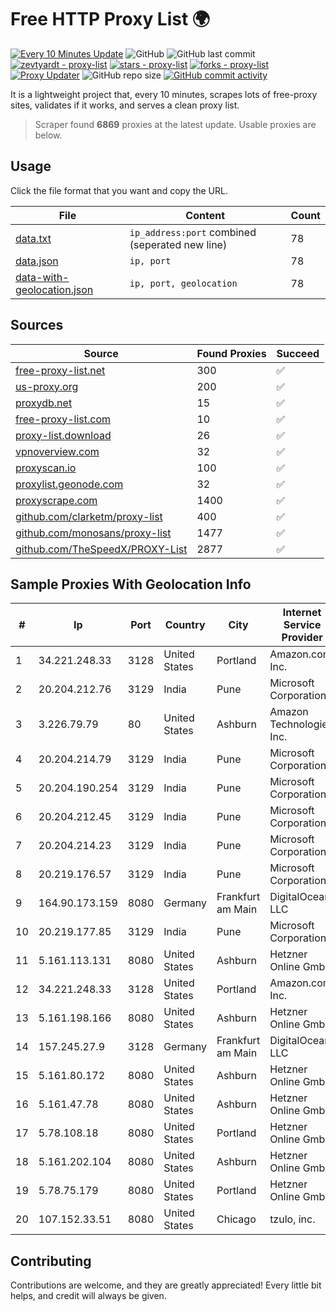 
# Free HTTP Proxy List 🌍

[![Every 10 Minutes Update](https://github.com/mertguvencli/http-proxy-list/actions/workflows/main.yml/badge.svg?branch=main)](https://github.com/mertguvencli/http-proxy-list/actions/workflows/main.yml)
![GitHub](https://img.shields.io/github/license/mertguvencli/http-proxy-list)
![GitHub last commit](https://img.shields.io/github/last-commit/mertguvencli/http-proxy-list)
[![zevtyardt - proxy-list](https://img.shields.io/static/v1?label=zevtyardt&message=proxy-list&color=blue&logo=github)](https://github.com/zevtyardt/proxy-list "Go to GitHub repo")
[![stars - proxy-list](https://img.shields.io/github/stars/zevtyardt/proxy-list?style=social)](https://github.com/zevtyardt/proxy-list)
[![forks - proxy-list](https://img.shields.io/github/forks/zevtyardt/proxy-list?style=social)](https://github.com/zevtyardt/proxy-list)
[![Proxy Updater](https://github.com/zevtyardt/proxy-list/workflows/Proxy%20Updater/badge.svg)](https://github.com/zevtyardt/proxy-list/actions?query=workflow:"Proxy+Updater")
![GitHub repo size](https://img.shields.io/github/repo-size/zevtyardt/proxy-list)
[![GitHub commit activity](https://img.shields.io/github/commit-activity/m/zevtyardt/proxy-list?logo=commits)](https://github.com/zevtyardt/proxy-list/commits/main)

It is a lightweight project that, every 10 minutes, scrapes lots of free-proxy sites, validates if it works, and serves a clean proxy list.

> Scraper found **6869** proxies at the latest update. Usable proxies are below.

## Usage

Click the file format that you want and copy the URL.

|File|Content|Count|
|----|-------|-----|
|[data.txt](https://raw.githubusercontent.com/mertguvencli/http-proxy-list/main/proxy-list/data.txt)|`ip_address:port` combined (seperated new line)|78|
|[data.json](https://raw.githubusercontent.com/mertguvencli/http-proxy-list/main/proxy-list/data.json)|`ip, port`|78|
|[data-with-geolocation.json](https://raw.githubusercontent.com/mertguvencli/http-proxy-list/main/proxy-list/data-with-geolocation.json)|`ip, port, geolocation`|78|

## Sources

|Source|Found Proxies|Succeed|
|------|-------------|-------|
|[free-proxy-list.net](https://free-proxy-list.net)|300|✅|
|[us-proxy.org](https://www.us-proxy.org)|200|✅|
|[proxydb.net](http://proxydb.net)|15|✅|
|[free-proxy-list.com](https://free-proxy-list.com/?page=&port=&type%5B%5D=http&type%5B%5D=https&up_time=0&search=Search)|10|✅|
|[proxy-list.download](https://www.proxy-list.download/HTTP)|26|✅|
|[vpnoverview.com](https://vpnoverview.com/privacy/anonymous-browsing/free-proxy-servers)|32|✅|
|[proxyscan.io](https://www.proxyscan.io)|100|✅|
|[proxylist.geonode.com](https://proxylist.geonode.com/api/proxy-list?limit=300&page=1&sort_by=lastChecked&sort_type=desc&protocols=http,https)|32|✅|
|[proxyscrape.com](https://api.proxyscrape.com/v2/?request=displayproxies&protocol=http&timeout=10000&country=all&ssl=all&anonymity=all)|1400|✅|
|[github.com/clarketm/proxy-list](https://raw.githubusercontent.com/clarketm/proxy-list/master/proxy-list-raw.txt)|400|✅|
|[github.com/monosans/proxy-list](https://raw.githubusercontent.com/monosans/proxy-list/main/proxies/http.txt)|1477|✅|
|[github.com/TheSpeedX/PROXY-List](https://raw.githubusercontent.com/TheSpeedX/PROXY-List/master/http.txt)|2877|✅|


## Sample Proxies With Geolocation Info

|#|Ip|Port|Country|City|Internet Service Provider|
|-|--|----|-------|----|-------------------------|
|1|34.221.248.33|3128|United States|Portland|Amazon.com, Inc.|
|2|20.204.212.76|3129|India|Pune|Microsoft Corporation|
|3|3.226.79.79|80|United States|Ashburn|Amazon Technologies Inc.|
|4|20.204.214.79|3129|India|Pune|Microsoft Corporation|
|5|20.204.190.254|3129|India|Pune|Microsoft Corporation|
|6|20.204.212.45|3129|India|Pune|Microsoft Corporation|
|7|20.204.214.23|3129|India|Pune|Microsoft Corporation|
|8|20.219.176.57|3129|India|Pune|Microsoft Corporation|
|9|164.90.173.159|8080|Germany|Frankfurt am Main|DigitalOcean, LLC|
|10|20.219.177.85|3129|India|Pune|Microsoft Corporation|
|11|5.161.113.131|8080|United States|Ashburn|Hetzner Online GmbH|
|12|34.221.248.33|3128|United States|Portland|Amazon.com, Inc.|
|13|5.161.198.166|8080|United States|Ashburn|Hetzner Online GmbH|
|14|157.245.27.9|3128|Germany|Frankfurt am Main|DigitalOcean, LLC|
|15|5.161.80.172|8080|United States|Ashburn|Hetzner Online GmbH|
|16|5.161.47.78|8080|United States|Ashburn|Hetzner Online GmbH|
|17|5.78.108.18|8080|United States|Portland|Hetzner Online GmbH|
|18|5.161.202.104|8080|United States|Ashburn|Hetzner Online GmbH|
|19|5.78.75.179|8080|United States|Portland|Hetzner Online GmbH|
|20|107.152.33.51|8080|United States|Chicago|tzulo, inc.|



## Contributing

Contributions are welcome, and they are greatly appreciated! Every
little bit helps, and credit will always be given.

